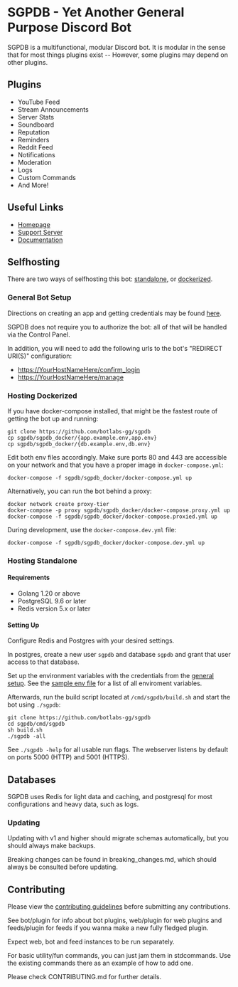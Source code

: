 # SGPDB - Yet Another General Purpose Discord Bot

SGPDB is a multifunctional, modular Discord bot. It is modular in the sense that for most things plugins exist -- However, some plugins may depend on other plugins.

## Plugins

* YouTube Feed
* Stream Announcements
* Server Stats
* Soundboard
* Reputation
* Reminders
* Reddit Feed
* Notifications
* Moderation
* Logs
* Custom Commands
* And More!

## Useful Links

* [Homepage](https://sgpdb.xyz)
* [Support Server](https://discord.gg/4udtcA5)
* [Documentation](https://docs.sgpdb.xyz)

## Selfhosting

There are two ways of selfhosting this bot: [standalone](#Hosting-Standalone), or [dockerized](#Hosting-Dockerized).

### General Bot Setup

Directions on creating an app and getting credentials may be found
[here](https://github.com/reactiflux/discord-irc/wiki/Creating-a-discord-bot-&-getting-a-token).

SGPDB does not require you to authorize the bot: all of that will be handled
via the Control Panel.

In addition, you will need to add the following urls to the bot's "REDIRECT URI(S)" configuration:

* <https://YourHostNameHere/confirm_login>
* <https://YourHostNameHere/manage>

### Hosting Dockerized

If you have docker-compose installed, that might be the fastest route of getting the bot up and running:

```shell
git clone https://github.com/botlabs-gg/sgpdb
cp sgpdb/sgpdb_docker/{app.example.env,app.env}
cp sgpdb/sgpdb_docker/{db.example.env,db.env}
```

Edit both env files accordingly. Make sure ports 80 and 443 are accessible on your network and that you have a proper image in `docker-compose.yml`:

```shell
docker-compose -f sgpdb/sgpdb_docker/docker-compose.yml up
```

Alternatively, you can run the bot behind a proxy:

```shell
docker network create proxy-tier
docker-compose -p proxy sgpdb/sgpdb_docker/docker-compose.proxy.yml up
docker-compose -f sgpdb/sgpdb_docker/docker-compose.proxied.yml up
```

During development, use the `docker-compose.dev.yml` file:

```shell
docker-compose -f sgpdb/sgpdb_docker/docker-compose.dev.yml up
```

### Hosting Standalone

#### Requirements

* Golang 1.20 or above
* PostgreSQL 9.6 or later
* Redis version 5.x or later

#### Setting Up

Configure Redis and Postgres with your desired settings.

In postgres, create a new user `sgpdb` and database `sgpdb` and grant that user access to that database.

Set up the environment variables with the credentials from the [general setup](#General-Bot-Setup). See the [sample env file](cmd/sgpdb/sampleenvfile) for a list of all enviroment variables.

Afterwards, run the build script located at `/cmd/sgpdb/build.sh` and  start the bot using `./sgpdb`:

```shell
git clone https://github.com/botlabs-gg/sgpdb
cd sgpdb/cmd/sgpdb
sh build.sh
./sgpdb -all
```

See `./sgpdb -help` for all usable run flags. The webserver listens by default on ports 5000 (HTTP) and 5001 (HTTPS).

## Databases

SGPDB uses Redis for light data and caching, and postgresql for most configurations and heavy data, such as logs.

### Updating

Updating with v1 and higher should migrate schemas automatically, but you should always make backups.

Breaking changes can be found in breaking_changes.md, which should always be consulted before updating.

## Contributing

Please view the [contributing guidelines](CONTRIBUTING.md) before submitting any contributions.

See bot/plugin for info about bot plugins, web/plugin for web plugins and feeds/plugin for feeds if you wanna make a new fully fledged plugin.

Expect web, bot and feed instances to be run separately.

For basic utility/fun commands, you can just jam them in stdcommands. Use the existing commands there as an example of how to add one.

Please check CONTRIBUTING.md for further details.
